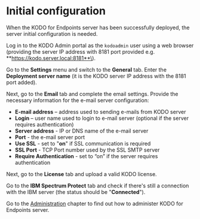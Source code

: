 # Initial configuration

When the KODO for Endpoints server has been successfully deployed, the server initial configuration is needed.

Log in to the KODO Admin portal as the `kodoadmin` user using a web browser \(providing the server IP address with 8181 port provided e.g. **https://kodo.server.local:8181**\).

Go to the **Settings** menu and switch to the **General** tab. Enter the **Deployment server name** \(it is the KODO server IP address with the 8181 port added\). 

Next, go to the **Email** tab and complete the email settings. Provide the necessary information for the e-mail server configuration:

* **E-mail address** – address used to sending e-mails from KODO server
* **Login** – user name used to login to e-mail server \(optional if the server requires authentication\)
* **Server address** - IP or DNS name of the e-mail server
* **Port** - the e-mail server port
* **Use SSL** - set to "**on**" if SSL communication is required
* **SSL Port** - TCP Port number used by the SSL SMTP server
* **Require Authentication** - set to “on” if the server requires authentication

Next, go to the **License** tab and upload a valid KODO license.

Go to the **IBM Spectrum Protect** tab and check if there's still a connection with the IBM server \(the status should be "**Connected**"\).

Go to the [Administration](../configuration/) chapter to find out how to administer KODO for Endpoints server.

